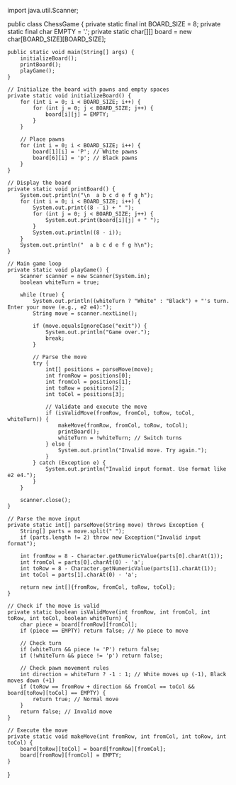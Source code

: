 import java.util.Scanner;

public class ChessGame {
    private static final int BOARD_SIZE = 8;
    private static final char EMPTY = '.';
    private static char[][] board = new char[BOARD_SIZE][BOARD_SIZE];

    public static void main(String[] args) {
        initializeBoard();
        printBoard();
        playGame();
    }

    // Initialize the board with pawns and empty spaces
    private static void initializeBoard() {
        for (int i = 0; i < BOARD_SIZE; i++) {
            for (int j = 0; j < BOARD_SIZE; j++) {
                board[i][j] = EMPTY;
            }
        }

        // Place pawns
        for (int i = 0; i < BOARD_SIZE; i++) {
            board[1][i] = 'P'; // White pawns
            board[6][i] = 'p'; // Black pawns
        }
    }

    // Display the board
    private static void printBoard() {
        System.out.println("\n  a b c d e f g h");
        for (int i = 0; i < BOARD_SIZE; i++) {
            System.out.print((8 - i) + " ");
            for (int j = 0; j < BOARD_SIZE; j++) {
                System.out.print(board[i][j] + " ");
            }
            System.out.println((8 - i));
        }
        System.out.println("  a b c d e f g h\n");
    }

    // Main game loop
    private static void playGame() {
        Scanner scanner = new Scanner(System.in);
        boolean whiteTurn = true;

        while (true) {
            System.out.println((whiteTurn ? "White" : "Black") + "'s turn. Enter your move (e.g., e2 e4):");
            String move = scanner.nextLine();

            if (move.equalsIgnoreCase("exit")) {
                System.out.println("Game over.");
                break;
            }

            // Parse the move
            try {
                int[] positions = parseMove(move);
                int fromRow = positions[0];
                int fromCol = positions[1];
                int toRow = positions[2];
                int toCol = positions[3];

                // Validate and execute the move
                if (isValidMove(fromRow, fromCol, toRow, toCol, whiteTurn)) {
                    makeMove(fromRow, fromCol, toRow, toCol);
                    printBoard();
                    whiteTurn = !whiteTurn; // Switch turns
                } else {
                    System.out.println("Invalid move. Try again.");
                }
            } catch (Exception e) {
                System.out.println("Invalid input format. Use format like e2 e4.");
            }
        }

        scanner.close();
    }

    // Parse the move input
    private static int[] parseMove(String move) throws Exception {
        String[] parts = move.split(" ");
        if (parts.length != 2) throw new Exception("Invalid input format");

        int fromRow = 8 - Character.getNumericValue(parts[0].charAt(1));
        int fromCol = parts[0].charAt(0) - 'a';
        int toRow = 8 - Character.getNumericValue(parts[1].charAt(1));
        int toCol = parts[1].charAt(0) - 'a';

        return new int[]{fromRow, fromCol, toRow, toCol};
    }

    // Check if the move is valid
    private static boolean isValidMove(int fromRow, int fromCol, int toRow, int toCol, boolean whiteTurn) {
        char piece = board[fromRow][fromCol];
        if (piece == EMPTY) return false; // No piece to move

        // Check turn
        if (whiteTurn && piece != 'P') return false;
        if (!whiteTurn && piece != 'p') return false;

        // Check pawn movement rules
        int direction = whiteTurn ? -1 : 1; // White moves up (-1), Black moves down (+1)
        if (toRow == fromRow + direction && fromCol == toCol && board[toRow][toCol] == EMPTY) {
            return true; // Normal move
        }
        return false; // Invalid move
    }

    // Execute the move
    private static void makeMove(int fromRow, int fromCol, int toRow, int toCol) {
        board[toRow][toCol] = board[fromRow][fromCol];
        board[fromRow][fromCol] = EMPTY;
    }
}
